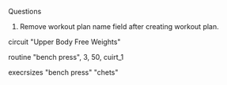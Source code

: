 Questions

1. Remove workout plan name field after creating workout plan.

circuit
  "Upper Body Free Weights"

routine
"bench press", 3, 50, cuirt_1

execrsizes
  "bench press"    "chets"
